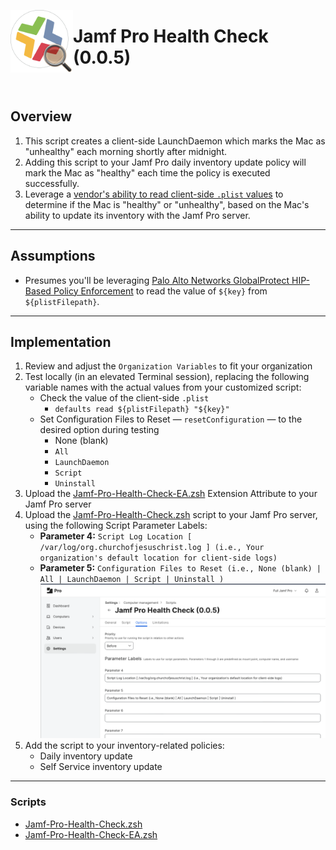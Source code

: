 <!-- markdownlint-disable-next-line first-line-heading no-inline-html -->
[<img align="left" alt="Jamf Pro Health Check" src="images/jphc_icon.png" width="100" />](https://snelson.us/jphc)
  
# Jamf Pro Health Check (0.0.5)  
<br>

## Overview

1. This script creates a client-side LaunchDaemon which marks the Mac as "unhealthy" each morning shortly after midnight.
1. Adding this script to your Jamf Pro daily inventory update policy will mark the Mac as "healthy" each time the policy is executed successfully.
1. Leverage a [vendor's ability to read client-side `.plist` values](https://docs.paloaltonetworks.com/globalprotect/10-1/globalprotect-admin/host-information/configure-hip-based-policy-enforcement) to determine if the Mac is "healthy" or "unhealthy", based on the Mac's ability to update its inventory with the Jamf Pro server.

---

## Assumptions

- Presumes you'll be leveraging [Palo Alto Networks GlobalProtect HIP-Based Policy Enforcement](https://docs.paloaltonetworks.com/globalprotect/10-1/globalprotect-admin/host-information/configure-hip-based-policy-enforcement) to read the value of `${key}` from `${plistFilepath}`.

---

## Implementation

1. Review and adjust the `Organization Variables` to fit your organization
1. Test locally (in an elevated Terminal session), replacing the following variable names with the actual values from your customized script:
    - Check the value of the client-side `.plist`
        - `defaults read ${plistFilepath} "${key}"`
    - Set Configuration Files to Reset — `resetConfiguration` — to the desired option during testing
        - None (blank)
        - `All`
        - `LaunchDaemon`
        - `Script`
        - `Uninstall`
1. Upload the [Jamf-Pro-Health-Check-EA.zsh](Jamf-Pro-Health-Check-EA.zsh) Extension Attribute to your Jamf Pro server
1. Upload the [Jamf-Pro-Health-Check.zsh](Jamf-Pro-Health-Check.zsh) script to your Jamf Pro server, using the following Script Parameter Labels:
    - **Parameter 4:** `Script Log Location [ /var/log/org.churchofjesuschrist.log ] (i.e., Your organization's default location for client-side logs)`
    - **Parameter 5:** `Configuration Files to Reset (i.e., None (blank) | All | LaunchDaemon | Script | Uninstall )`
    ![Script Parameter Labels](images/jphc_script_parameter_labels.png)
1. Add the script to your inventory-related policies:
    - Daily inventory update
    - Self Service inventory update

---

### Scripts
- [Jamf-Pro-Health-Check.zsh](Jamf-Pro-Health-Check.zsh)
- [Jamf-Pro-Health-Check-EA.zsh](Jamf-Pro-Health-Check-EA.zsh)